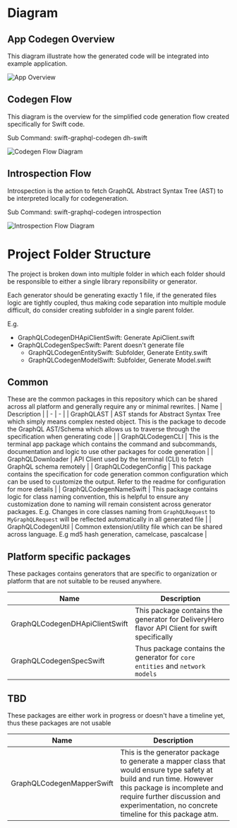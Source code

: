 # Diagram
## App Codegen Overview
This diagram illustrate how the generated code will be integrated into example application.

![App Overview](https://user-images.githubusercontent.com/5739692/148887375-c15deced-937e-47f2-9871-97d4fb971b83.png)

## Codegen Flow
This diagram is the overview for the simplified code generation flow created specifically for Swift code.

Sub Command: swift-graphql-codegen dh-swift

![Codegen Flow Diagram](https://user-images.githubusercontent.com/5739692/148887387-ea0b3251-41e2-4de2-ab83-23d6d442762c.png)

## Introspection Flow
Introspection is the action to fetch GraphQL Abstract Syntax Tree (AST) to be interpreted locally for codegeneration.

Sub Command: swift-graphql-codegen introspection

![Introspection Flow Diagram](https://user-images.githubusercontent.com/5739692/148887398-cc723991-f0e6-4df8-8a91-06f73b61a824.png)

# Project Folder Structure 
The project is broken down into multiple folder in which each folder should be responsible to either a single library reponsibility or generator.

Each generator should be generating exactly 1 file, if the generated files logic are tightly coupled, thus making code separation into multiple module difficult, do consider creating subfolder in a single parent folder.

E.g. 
- GraphQLCodegenDHApiClientSwift: Generate ApiClient.swift
- GraphQLCodegenSpecSwift: Parent doesn't generate file
    - GraphQLCodegenEntitySwift: Subfolder, Generate Entity.swift
    - GraphQLCodegenModelSwift: Subfolder, Generate Model.swift

## Common
These are the common packages in this repository which can be shared across all platform and generally require any or minimal rewrites.
| Name | Description | 
| - | - |
| GraphQLAST | AST stands for Abstract Syntax Tree which simply means complex nested object. This is the package to decode the GraphQL AST/Schema which allows us to traverse through the specification when generating code |
| GraphQLCodegenCLI | This is the terminal app package which contains the command and subcommands, documentation and logic to use other packages for code generation |
| GraphQLDownloader | API Client used by the terminal (CLI) to fetch  GraphQL schema remotely | 
| GraphQLCodegenConfig | This package contains the specification for code generation common configuration which can be used to customize the output. Refer to the readme for configuration for more details |
| GraphQLCodegenNameSwift | This package contains logic for class naming convention, this is helpful to ensure any customization done to naming will remain consistent across generator packages. E.g. Changes in core classes naming from `GraphQLRequest` to `MyGraphQLRequest` will be reflected automatically in all generated file |
| GraphQLCodegenUtil | Common extension/utility file which can be shared across language. E.g md5 hash generation, camelcase, pascalcase |

## Platform specific packages
These packages contains generators that are specific to organization or platform that are not suitable to be reused anywhere.

| Name | Description | 
| - | - |
| GraphQLCodegenDHApiClientSwift | This package contains the generator for DeliveryHero flavor API Client for swift specifically |
| GraphQLCodegenSpecSwift | Thus package contains the generator for `core entities` and `network models` |

## TBD
These packages are either work in progress or doesn't have a timeline yet, thus these packages are not usable

| Name | Description | 
| - | - |
| GraphQLCodegenMapperSwift | This is the generator package to generate a mapper class that would ensure type safety at build and run time. However this package is incomplete and require further discussion and experimentation, no concrete timeline for this package atm. |
